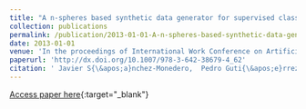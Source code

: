 ```yaml
---
title: "A n-spheres based synthetic data generator for supervised classification"
collection: publications
permalink: /publication/2013-01-01-A-n-spheres-based-synthetic-data-generator-for-supervised-classification
date: 2013-01-01
venue: 'In the proceedings of International Work Conference on Artificial Neural Networks (IWANN 2013)'
paperurl: 'http://dx.doi.org/10.1007/978-3-642-38679-4_62'
citation: ' Javier S{\&apos;a}nchez-Monedero,  Pedro Guti{\&apos;e}rrez,  Mar{\&apos;i}a P{\&apos;e}rez-Ortiz,  C{\&apos;e}sar Herv{\&apos;a}s-Mart{\&apos;i}nez, &quot;A n-spheres based synthetic data generator for supervised classification.&quot; In the proceedings of International Work Conference on Artificial Neural Networks (IWANN 2013), 2013.'
---
```

[Access paper here](http://dx.doi.org/10.1007/978-3-642-38679-4_62){:target="_blank"}
